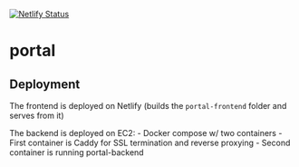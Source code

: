 [![Netlify Status](https://api.netlify.com/api/v1/badges/54be151e-1377-4bcf-a6c4-03f9c87c2546/deploy-status)](https://app.netlify.com/sites/hackduke-portal/deploys)

# portal

## Deployment

The frontend is deployed on Netlify (builds the `portal-frontend` folder and serves from it)

The backend is deployed on EC2:
    - Docker compose w/ two containers
    - First container is Caddy for SSL termination and reverse proxying
    - Second container is running portal-backend
